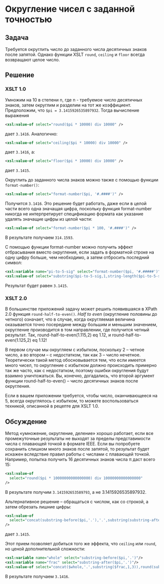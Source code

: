 # Округление чисел с заданной точностью

## Задача

Требуется округлить число до заданного числа десятичных знаков после запятой. Однако функции XSLT `round`, `ceiling` и `floor` всегда возвращают целое число.

## Решение

### XSLT 1.0

Умножим на 10 в степени n, где n - требуемое число десятичных знаков, затем округлим и разделим на тот же коэффициент. Предположим, что `$pi = 3.1415926535897932`. Тогда вычисление выражения

```xml
<xsl:value-of select="round($pi * 10000) div 10000" />
```

дает `3.1416`. Аналогично:

```xml
<xsl:value-of select="ceiling($pi * 10000) div 10000" />
```

дает `3.1416`, а:

```xml
<xsl:value-of select="floor($pi * 10000) div 10000" />
```

дает `3.1415`.

Округлить до заданного числа знаков можно также с помощью функции `format-number()`:

```xml
<xsl:value-of select="format-number($pi, '#.####')" />
```

Получится `3.1416`. Это решение будет работать, даже если в целой части всего одна значащая цифра, поскольку функция format-number никогда не интерпретирует спецификацию формата как указание удалять значащие цифры из целой части:

```xml
<xsl:value-of select="format-number($pi * 100, '#.####')" />
```

В результате получаем `314.1593`.

С помощью функции format-number можно получить эффект отбрасывания вместо округления, если задать в форматной строке на одну цифру больше, чем необходимо, а затем отбросить последний символ:

```xml
<xsl:variable name="pi-to-5-sig" select="format-number($pi, '#.#####')"/>
<xsl:value-of select="substring($pi-to-5-sig,1,string-length($pi-to-5-sig) - 1"/>
```

Результат будет равен `3.1415`.

### XSLT 2.0

В большинстве приложений задачу может решить появившаяся в XPath 2.0 функция `round-half-to-even()`. _Half to even_ (округление половины до четного) означает, что в случае, когда округляемая величина оказывается точно посередине между большим и меньшим значением, округление производится в том направлении, где получится четный результат. Так, round-half-to-even(1.115,2) eq 1.12, и round-half-to-even(1.125,2) eq 1.12!

В первом случае мы округляем с избытком, поскольку 2 – четное число, а во втором – с недостатком, так как 3 – число нечетное. Теоретически такой метод обосновывается тем, что если имеется много чисел, то округление с избытком должно происходить примерно так же часто, как с недостатком, поэтому ошибки округления будут взаимно уничтожаться. Вы, конечно, догадались, что второй аргумент функции round-half-to-even() – число десятичных знаков после округления.

Если в вашем приложении требуется, чтобы число, оканчивающееся на 5, всегда округлялось с избытком, то можете воспользоваться техникой, описанной в рецепте для XSLT 1.0.

## Обсуждение

Метод «умножение, округление, деление» хорошо работает, если все промежуточные результаты не выходят за пределы представимости числа с плавающей точкой в формате IEEE. Если вы попробуете сохранить слишком много знаков после запятой, то результат будет искажен вследствие правил работы с числами с плавающей точкой. Например, попытка получить 16 десятичных знаков числа π даст всего 15:

```xml
<xsl:value-of
  select="round($pi * 10000000000000000) div 10000000000000000"
/>
```

В результате получим `3.141592653589793`, а не 3.1415926535897932.

Альтернативное решение – обращаться с числом, как со строкой, а затем обрезать лишние цифры:

```xml
<xsl:value-of
  select="concat(substring-before($pi,'.'),'.',substring(substring-after($pi,'.'),1,4))"
/>
```

дает `3.1415`.

Этот прием позволяет добиться того же эффекта, что `ceiling` или `round`, но ценой дополнительной сложности:

```xml
<xsl:variable name="whole" select="substring-before($pi,'.')"/>
<xsl:variable name="frac" select="substring-after($pi,'.')"/>
<xsl:value-of select="concat($whole,'.',substring($frac,1,3)),round(substring($frac,4,2) div 10))"/>
```

В результате получаем `3.1416`.
